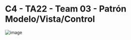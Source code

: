 # C4 - TA22 - Team 03 - Patrón Modelo/Vista/Control
![image](https://user-images.githubusercontent.com/62121921/231084763-7878d796-3192-4502-9e06-560d8a78c5c1.png)
